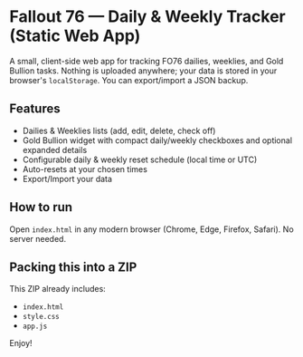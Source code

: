 # Fallout 76 — Daily & Weekly Tracker (Static Web App)

A small, client-side web app for tracking FO76 dailies, weeklies, and Gold Bullion tasks. Nothing is uploaded anywhere; your data is stored in your browser's `localStorage`. You can export/import a JSON backup.

## Features
- Dailies & Weeklies lists (add, edit, delete, check off)
- Gold Bullion widget with compact daily/weekly checkboxes and optional expanded details
- Configurable daily & weekly reset schedule (local time or UTC)
- Auto-resets at your chosen times
- Export/Import your data

## How to run
Open `index.html` in any modern browser (Chrome, Edge, Firefox, Safari). No server needed.

## Packing this into a ZIP
This ZIP already includes:
- `index.html`
- `style.css`
- `app.js`

Enjoy!
